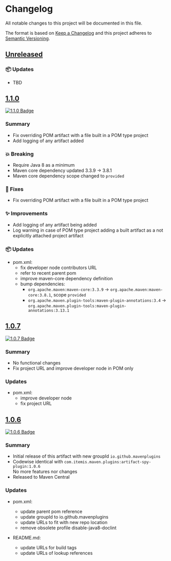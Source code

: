 # Changelog

All notable changes to this project will be documented in this file.

The format is based on [Keep a Changelog](http://keepachangelog.com/)
and this project adheres to [Semantic Versioning](http://semver.org/).

<!-- Format restrictions - see https://common-changelog.org and https://keepachangelog.com/ for details -->
<!-- Each Release must start with a line for the release version of exactly this format: ## [version] -->
<!-- The subsequent comment lines start with a space - not to irritate the release scripts parser!
 ## [major.minor.micro]
 <empty line> - optional sub sections may follow like:
 ### Added:
 - This feature was added
 <empty line>
 ### Changed:
 - This feature was changed
 <empty line>
 ### Removed:
 - This feature was removed
 <empty line>
 ### Fixed:
 - This issue was fixed
 <empty line>
 <empty line> - next line is the starting of the previous release
 ## [major.minor.micro]
 <empty line>
 <...>
 !!! In addition the compare URL links are to be maintained at the end of this CHANGELOG.md as follows.
     These links provide direct access to the GitHub compare vs. the previous release.
     The particular link of a released version will be copied to the release notes of a release accordingly.
     At the end of this file appropriate compare links have to be maintained for each release version in format:
 
  +-current release version
  |
  |                   +-URL to this repo              revious release version tag-+       +-current release version tag
  |                   |                                                           |       |
 [major.minor.micro]: https://github.com/mavenplugins/artifact-spy-plugin/compare/vM.N.u..vM.N.u
-->
<!--
## [Unreleased]

### 🚨 Removed
- TBD

### 💥 Breaking
- TBD

### 📢 Deprecated
- TBD

### 🚀 New Features
- TBD

### 🐛 Fixes
- TBD

### ✨ Improvements
- TBD

### 🔧 Internal Changes
- TBD

### 🚦 Tests
- TBD

### 📦 Updates
- TBD

### 🔒 Security
- TBD

### 📝 Documentation Updates
- TBD
-->

## [Unreleased]

### 📦 Updates
- TBD


## [1.1.0]
<!-- !!! Align version in badge URLs as well !!! -->
[![1.1.0 Badge](https://img.shields.io/nexus/r/io.github.mavenplugins/artifact-spy-plugin?server=https://s01.oss.sonatype.org&label=Maven%20Central&queryOpt=:v=1.1.0)](https://central.sonatype.com/artifact/io.github.mavenplugins/artifact-spy-plugin/1.1.0)

### Summary
- Fix overriding POM artifact with a file built in a POM type project
- Add logging of any artifact added

### 💥 Breaking
- Require Java 8 as a minimum
- Maven core dependency updated 3.3.9 -> 3.8.1
- Maven core dependency scope changed to `provided`

### 🐛 Fixes
- Fix overriding POM artifact with a file built in a POM type project

### ✨ Improvements
- Add logging of any artifact being added
- Log warning in case of POM type project adding a built artifact as a not explicitly attached project artifact

### 📦 Updates
- pom.xml:
  - fix developer node contributors URL
  - refer to recent parent pom
  - improve maven-core dependency definition
  - bump dependencies:
    - `org.apache.maven:maven-core:3.3.9` -> `org.apache.maven:maven-core:3.8.1`, scope `provided`
    - `org.apache.maven.plugin-tools:maven-plugin-annotations:3.4` -> `org.apache.maven.plugin-tools:maven-plugin-annotations:3.13.1`


## [1.0.7]
<!-- !!! Align version in badge URLs as well !!! -->
[![1.0.7 Badge](https://img.shields.io/nexus/r/io.github.mavenplugins/artifact-spy-plugin?server=https://s01.oss.sonatype.org&label=Maven%20Central&queryOpt=:v=1.0.7)](https://central.sonatype.com/artifact/io.github.mavenplugins/artifact-spy-plugin/1.0.7)

### Summary
- No functional changes
- Fix project URL and improve developer node in POM only

### Updates
- pom.xml:
  - improve developer node
  - fix project URL


## [1.0.6]
<!-- !!! Align version in badge URLs as well !!! -->
[![1.0.6 Badge](https://img.shields.io/nexus/r/io.github.mavenplugins/artifact-spy-plugin?server=https://s01.oss.sonatype.org&label=Maven%20Central&queryOpt=:v=1.0.6)](https://central.sonatype.com/artifact/io.github.mavenplugins/artifact-spy-plugin/1.0.6)

### Summary
- Initial release of this artifact with new groupId `io.github.mavenplugins`
- Codewise identical with `com.itemis.maven.plugins:artifact-spy-plugin:1.0.6`<br>No more features nor changes
- Released to Maven Central

### Updates
- pom.xml:
  - update parent pom reference
  - update groupId to io.github.mavenplugins
  - update URLs to fit with new repo location
  - remove obsolete profile disable-java8-doclint

- README.md:
  - update URLs for build tags
  - update URLs of lookup references


<!--
## []

### NeverReleased
- This is just a dummy placeholder to make the parser of GHCICD/release-notes-from-changelog@v1 happy!
-->

[Unreleased]: https://github.com/mavenplugins/artifact-spy-plugin/compare/v1.1.0..HEAD
[1.1.0]: https://github.com/mavenplugins/artifact-spy-plugin/compare/v1.0.7..v1.1.0
[1.0.7]: https://github.com/mavenplugins/artifact-spy-plugin/compare/v1.0.6..v1.0.7
[1.0.6]: https://github.com/mavenplugins/artifact-spy-plugin/releases/tag/v1.0.6
